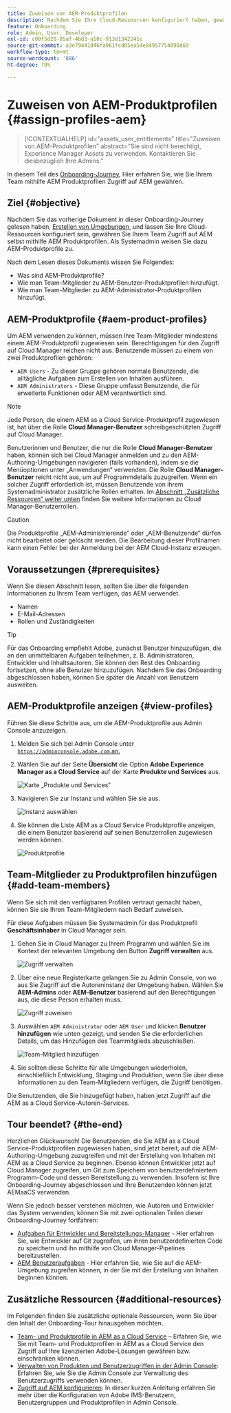 ```yaml
---
title: Zuweisen von AEM-Produktprofilen
description: Nachdem Sie Ihre Cloud-Ressourcen konfiguriert haben, gewähren Sie Ihrem Team mithilfe AEM Produktprofilen Zugriff auf AEM selbst.
feature: Onboarding
role: Admin, User, Developer
exl-id: c00f5d28-85af-4bd3-a50c-913d1342241c
source-git-commit: a3e79441d46fa961fcd05ea54e84957754890d69
workflow-type: tm+mt
source-wordcount: '886'
ht-degree: 79%

---
```


# Zuweisen von AEM-Produktprofilen {#assign-profiles-aem}

>[!CONTEXTUALHELP]
>id="assets_user_entitlements"
>title="Zuweisen von AEM-Produktprofilen"
>abstract="Sie sind nicht berechtigt, Experience Manager Assets zu verwenden. Kontaktieren Sie diesbezüglich Ihre Admins."

In diesem Teil des [Onboarding-Journey,](overview.md) Hier erfahren Sie, wie Sie Ihrem Team mithilfe AEM Produktprofilen Zugriff auf AEM gewähren.

## Ziel {#objective}

Nachdem Sie das vorherige Dokument in dieser Onboarding-Journey gelesen haben, [Erstellen von Umgebungen,](create-environments.md) und lassen Sie Ihre Cloud-Ressourcen konfiguriert sein, gewähren Sie Ihrem Team Zugriff auf AEM selbst mithilfe AEM Produktprofilen. Als Systemadmin weisen Sie dazu AEM-Produktprofile zu.

Nach dem Lesen dieses Dokuments wissen Sie Folgendes:

* Was sind AEM-Produktprofile?
* Wie man Team-Mitglieder zu AEM-Benutzer-Produktprofilen hinzufügt.
* Wie man Team-Mitglieder zu AEM-Administrator-Produktprofilen hinzufügt.

## AEM-Produktprofile {#aem-product-profiles}

Um AEM verwenden zu können, müssen Ihre Team-Mitglieder mindestens einem AEM-Produktprofil zugewiesen sein. Berechtigungen für den Zugriff auf Cloud Manager reichen nicht aus. Benutzende müssen zu einem von zwei Produktprofilen gehören:

* `AEM Users` - Zu dieser Gruppe gehören normale Benutzende, die alltägliche Aufgaben zum Erstellen von Inhalten ausführen.
* `AEM Administrators` - Diese Gruppe umfasst Benutzende, die für erweiterte Funktionen oder AEM verantwortlich sind.

>[!NOTE]
>
>Jede Person, die einem AEM as a Cloud Service-Produktprofil zugewiesen ist, hat über die Rolle **Cloud Manager-Benutzer** schreibgeschützten Zugriff auf Cloud Manager.
>
>Benutzerinnen und Benutzer, die nur die Rolle **Cloud Manager-Benutzer** haben, können sich bei Cloud Manager anmelden und zu den AEM-Authoring-Umgebungen navigieren (falls vorhanden), indem sie die Menüoptionen unter „Anwendungen“ verwenden. Die Rolle **Cloud Manager-Benutzer** reicht nicht aus, um auf Programmdetails zuzugreifen. Wenn ein solcher Zugriff erforderlich ist, müssen Benutzende von ihrem Systemadministrator zusätzliche Rollen erhalten.
>Im [Abschnitt „Zusätzliche Ressourcen“ weiter unten](#additional-resources) finden Sie weitere Informationen zu Cloud Manager-Benutzerrollen.

>[!CAUTION]
>
>Die Produktprofile „AEM-Administrierende“ oder „AEM-Benutzende“ dürfen nicht bearbeitet oder gelöscht werden. Die Bearbeitung dieser Profilnamen kann einen Fehler bei der Anmeldung bei der AEM Cloud-Instanz erzeugen.

## Voraussetzungen {#prerequisites}

Wenn Sie diesen Abschnitt lesen, sollten Sie über die folgenden Informationen zu Ihrem Team verfügen, das AEM verwendet.

* Namen
* E-Mail-Adressen
* Rollen und Zuständigkeiten

>[!TIP]
>
>Für das Onboarding empfiehlt Adobe, zunächst Benutzer hinzuzufügen, die an den unmittelbaren Aufgaben teilnehmen, z. B. Administratoren, Entwickler und Inhaltsautoren. Sie können den Rest des Onboarding fortsetzen, ohne alle Benutzer hinzuzufügen. Nachdem Sie das Onboarding abgeschlossen haben, können Sie später die Anzahl von Benutzern ausweiten.

## AEM-Produktprofile anzeigen {#view-profiles}

Führen Sie diese Schritte aus, um die AEM-Produktprofile aus Admin Console anzuzeigen.

1. Melden Sie sich bei Admin Console unter [`https://adminconsole.adobe.com` an.](https://adminconsole.adobe.com)

1. Wählen Sie auf der Seite **Übersicht** die Option **Adobe Experience Manager as a Cloud Service** auf der Karte **Produkte und Services** aus.

   ![Karte „Produkte und Services“](/help/journey-onboarding/assets/assign-team1.png)

1. Navigieren Sie zur Instanz und wählen Sie sie aus.

   ![Instanz auswählen](/help/journey-onboarding/assets/cloud-profiles-1.png)

1. Sie können die Liste AEM as a Cloud Service Produktprofile anzeigen, die einem Benutzer basierend auf seinen Benutzerrollen zugewiesen werden können.

   ![Produktprofile](/help/journey-onboarding/assets/cloud-profiles-2.png)

## Team-Mitglieder zu Produktprofilen hinzufügen {#add-team-members}

Wenn Sie sich mit den verfügbaren Profilen vertraut gemacht haben, können Sie sie Ihren Team-Mitgliedern nach Bedarf zuweisen.

Für diese Aufgaben müssen Sie Systemadmin für das Produktprofil **Geschäftsinhaber** in Cloud Manager sein.

1. Gehen Sie in Cloud Manager zu Ihrem Programm und wählen Sie im Kontext der relevanten Umgebung den Button **Zugriff verwalten** aus.

   ![Zugriff verwalten](/help/journey-onboarding/assets/add-team1.png)

1. Über eine neue Registerkarte gelangen Sie zu Admin Console, von wo aus Sie Zugriff auf die Autoreninstanz der Umgebung haben. Wählen Sie **AEM-Admins** oder **AEM-Benutzer** basierend auf den Berechtigungen aus, die diese Person erhalten muss.

   ![Zugriff zuweisen](/help/journey-onboarding/assets/add-team2.png)

1. Auswählen `AEM Administrator` oder `AEM User` und klicken **Benutzer hinzufügen** wie unten gezeigt, und senden Sie die erforderlichen Details, um das Hinzufügen des Teammitglieds abzuschließen.

   ![Team-Mitglied hinzufügen](/help/journey-onboarding/assets/add-team3.png)

1. Sie sollten diese Schritte für alle Umgebungen wiederholen, einschließlich Entwicklung, Staging und Produktion, wenn Sie über diese Informationen zu den Team-Mitgliedern verfügen, die Zugriff benötigen.

Die Benutzenden, die Sie hinzugefügt haben, haben jetzt Zugriff auf die AEM as a Cloud Service-Autoren-Services.

## Tour beendet? {#the-end}

Herzlichen Glückwunsch! Die Benutzenden, die Sie AEM as a Cloud Service-Produktprofilen zugewiesen haben, sind jetzt bereit, auf die AEM-Authoring-Umgebung zuzugreifen und mit der Erstellung von Inhalten mit AEM as a Cloud Service zu beginnen. Ebenso können Entwickler jetzt auf Cloud Manager zugreifen, um Git zum Speichern von benutzerdefiniertem Programm-Code und dessen Bereitstellung zu verwenden. Insofern ist Ihre Onboarding-Journey abgeschlossen und Ihre Benutzenden können jetzt AEMaaCS verwenden.

Wenn Sie jedoch besser verstehen möchten, wie Autoren und Entwickler das System verwenden, können Sie mit zwei optionalen Teilen dieser Onboarding-Journey fortfahren:

* [Aufgaben für Entwickler und Bereitstellungs-Manager](developers.md) - Hier erfahren Sie, wie Entwickler auf Git zugreifen, um ihren benutzerdefinierten Code zu speichern und ihn mithilfe von Cloud Manager-Pipelines bereitzustellen.
* [AEM Benutzeraufgaben](aem-users.md) - Hier erfahren Sie, wie Sie auf die AEM-Umgebung zugreifen können, in der Sie mit der Erstellung von Inhalten beginnen können.

## Zusätzliche Ressourcen {#additional-resources}

Im Folgenden finden Sie zusätzliche optionale Ressourcen, wenn Sie über den Inhalt der Onboarding-Tour hinausgehen möchten.

* [Team- und Produktprofile in AEM as a Cloud Service](/help/onboarding/aem-cs-team-product-profiles.md) – Erfahren Sie, wie Sie mit Team- und Produktprofilen in AEM as a Cloud Service den Zugriff auf Ihre lizenzierten Adobe-Lösungen gewähren bzw. einschränken können.
* [Verwalten von Produkten und Benutzerzugriffen in der Admin Console](/help/security/ims-support.md#managing-products-and-user-access-in-admin-console): Erfahren Sie, wie Sie die Admin Console zur Verwaltung des Benutzerzugriffs verwenden können.
* [Zugriff auf AEM konfigurieren](https://experienceleague.adobe.com/docs/experience-manager-learn/cloud-service/accessing/walk-through.html?lang=de): In dieser kurzen Anleitung erfahren Sie mehr über die Konfiguration von Adobe IMS-Benutzern, Benutzergruppen und Produktprofilen in Admin Console.

